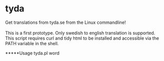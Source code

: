 tyda
====

Get translations from tyda.se from the Linux commandline!<br>
<br>
This is a first prototype. Only swedish to english translation is supported.<br>
This script requires curl and tidy html to be installed and accessible via the PATH variable in the shell.<br>

*****Usage
tyda.pl word
